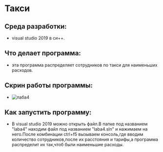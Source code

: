 # Такси
## Среда разработки:
- visual studio 2019 в си++.
## Что делает программа:
- эта программа распределяет сотрудников по такси для наименьших расходов.
## Скрин работы программы:
- ![лаба4](https://user-images.githubusercontent.com/90550031/137260702-96b94814-8a98-42fa-9ca7-6087cf08416a.jpg)
## Как запустить программу:
- В visual studio 2019 можно открыть файл.В папке под названием "laba4" находим файл под названием "laba4.sln" и нажимаем на него.После комбинации ctrl+f5 вызываем консоль,где вводим количество сотрудников,после их расстояния и тарифы,а программа распределит их так,чтоб были наименьшие расходы.
